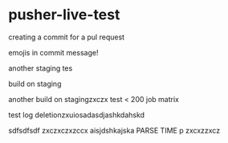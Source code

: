 # pusher-live-test

creating a commit for a pul request

emojis in commit message!


another staging tes

build on staging

another build on stagingzxczx
test < 200 job matrix

test log deletionzxuiosadasdjashkdahskd


sdfsdfsdf
zxczxczxzccx
aisjdshkajska PARSE TIME
p
zxcxzzxcz
